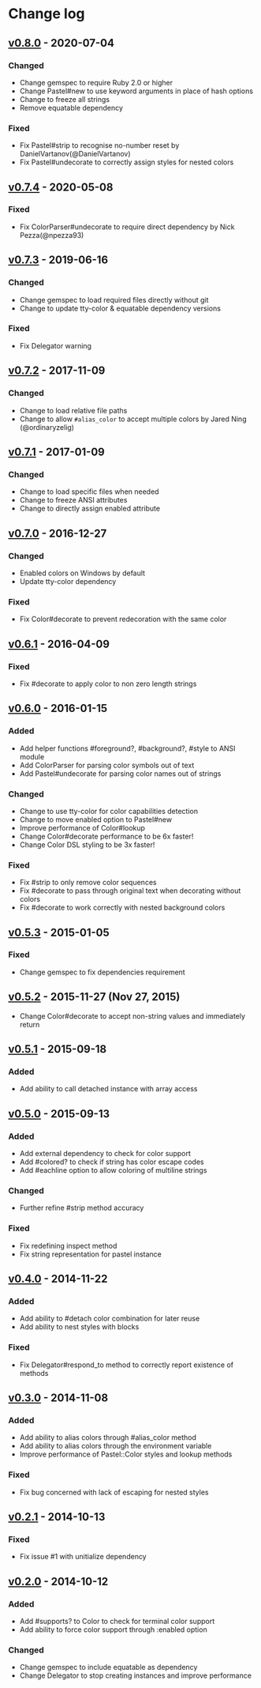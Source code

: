 # Change log

## [v0.8.0] - 2020-07-04

### Changed
* Change gemspec to require Ruby 2.0 or higher
* Change Pastel#new to use keyword arguments in place of hash options
* Change to freeze all strings
* Remove equatable dependency

### Fixed
* Fix Pastel#strip to recognise no-number reset by DanielVartanov(@DanielVartanov)
* Fix Pastel#undecorate to correctly assign styles for nested colors

## [v0.7.4] - 2020-05-08

### Fixed
* Fix ColorParser#undecorate to require direct dependency by Nick Pezza(@npezza93)

## [v0.7.3] - 2019-06-16

### Changed
* Change gemspec to load required files directly without git
* Change to update tty-color & equatable dependency versions

### Fixed
* Fix Delegator warning

## [v0.7.2] - 2017-11-09

### Changed
* Change to load relative file paths
* Change to allow `#alias_color` to accept multiple colors by Jared Ning (@ordinaryzelig)

## [v0.7.1] - 2017-01-09

### Changed
* Change to load specific files when needed
* Change to freeze ANSI attributes
* Change to directly assign enabled attribute

## [v0.7.0] - 2016-12-27

### Changed
* Enabled colors on Windows by default
* Update tty-color dependency

### Fixed
* Fix Color#decorate to prevent redecoration with the same color

## [v0.6.1] - 2016-04-09

### Fixed
* Fix #decorate to apply color to non zero length strings

## [v0.6.0] - 2016-01-15

### Added
* Add helper functions #foreground?, #background?, #style to ANSI module
* Add ColorParser for parsing color symbols out of text
* Add Pastel#undecorate for parsing color names out of strings

### Changed
* Change to use tty-color for color capabilities detection
* Change to move enabled option to Pastel#new
* Improve performance of Color#lookup
* Change Color#decorate performance to be 6x faster!
* Change Color DSL styling to be 3x faster!

### Fixed
* Fix #strip to only remove color sequences
* Fix #decorate to pass through original text when decorating without colors
* Fix #decorate to work correctly with nested background colors

## [v0.5.3] - 2015-01-05

### Fixed
* Change gemspec to fix dependencies requirement

## [v0.5.2] - 2015-11-27 (Nov 27, 2015)

* Change Color#decorate to accept non-string values and immediately return

## [v0.5.1] - 2015-09-18

### Added
* Add ability to call detached instance with array access

## [v0.5.0] - 2015-09-13

### Added
* Add external dependency to check for color support
* Add #colored? to check if string has color escape codes
* Add #eachline option to allow coloring of multiline strings

### Changed
* Further refine #strip method accuracy

### Fixed
* Fix redefining inspect method
* Fix string representation for pastel instance

## [v0.4.0] - 2014-11-22

### Added
* Add ability to #detach color combination for later reuse
* Add ability to nest styles with blocks

### Fixed
* Fix Delegator#respond_to method to correctly report existence of methods

## [v0.3.0] - 2014-11-08

### Added
* Add ability to alias colors through #alias_color method
* Add ability to alias colors through the environment variable
* Improve performance of Pastel::Color styles and lookup methods

### Fixed
* Fix bug concerned with lack of escaping for nested styles

## [v0.2.1] - 2014-10-13

### Fixed
* Fix issue #1 with unitialize dependency

## [v0.2.0] - 2014-10-12

### Added
* Add #supports? to Color to check for terminal color support
* Add ability to force color support through :enabled option

### Changed
* Change gemspec to include equatable as dependency
* Change Delegator to stop creating instances and improve performance

[v0.8.0]: https://github.com/piotrmurach/pastel/compare/v0.7.4...v0.8.0
[v0.7.4]: https://github.com/piotrmurach/pastel/compare/v0.7.3...v0.7.4
[v0.7.3]: https://github.com/piotrmurach/pastel/compare/v0.7.2...v0.7.3
[v0.7.2]: https://github.com/piotrmurach/pastel/compare/v0.7.1...v0.7.2
[v0.7.1]: https://github.com/piotrmurach/pastel/compare/v0.7.0...v0.7.1
[v0.7.0]: https://github.com/piotrmurach/pastel/compare/v0.6.1...v0.7.0
[v0.6.1]: https://github.com/piotrmurach/pastel/compare/v0.6.0...v0.6.1
[v0.6.0]: https://github.com/piotrmurach/pastel/compare/v0.5.3...v0.6.0
[v0.5.3]: https://github.com/piotrmurach/pastel/compare/v0.5.2...v0.5.3
[v0.5.2]: https://github.com/piotrmurach/pastel/compare/v0.5.1...v0.5.2
[v0.5.1]: https://github.com/piotrmurach/pastel/compare/v0.5.0...v0.5.1
[v0.5.0]: https://github.com/piotrmurach/pastel/compare/v0.4.0...v0.5.0
[v0.4.0]: https://github.com/piotrmurach/pastel/compare/v0.3.0...v0.4.0
[v0.3.0]: https://github.com/piotrmurach/pastel/compare/v0.2.1...v0.3.0
[v0.2.1]: https://github.com/piotrmurach/pastel/compare/v0.2.0...v0.2.1
[v0.2.0]: https://github.com/piotrmurach/pastel/compare/v0.1.0...v0.2.0
[v0.1.0]: https://github.com/piotrmurach/pastel/compare/v0.1.0
